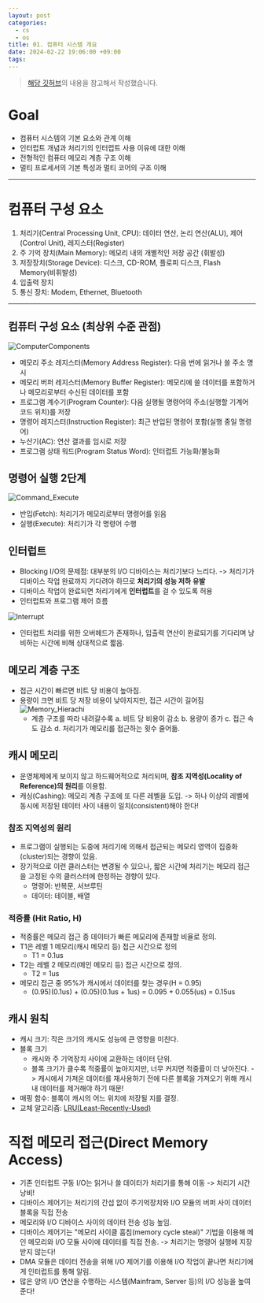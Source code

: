 ```yaml
---
layout: post
categories:
  - cs
  - os
title: 01. 컴퓨터 시스템 개요
date: 2024-02-22 19:06:00 +09:00
tags:
---
```

>[해당 깃허브](https://github.com/GimunLee/tech-refrigerator/blob/master/Operating%20System/Lecture%20Note/01%EC%9E%A5.%20%EC%BB%B4%ED%93%A8%ED%84%B0%20%EC%8B%9C%EC%8A%A4%ED%85%9C%20%EA%B0%9C%EC%9A%94.md)의 내용을 참고해서 작성했습니다.
# Goal
- 컴퓨터 시스템의 기본 요소와 관계 이해
- 인터럽트 개념과 처리기의 인터럽트 사용 이유에 대한 이해
- 전형적인 컴퓨터 메모리 계층 구조 이해
- 멀티 프로세서의 기본 특성과 멀티 코어의 구조 이해

---

# 컴퓨터 구성 요소
1. 처리기(Central Processing Unit, CPU): 데이터 연산, 논리 연산(ALU), 제어(Control Unit), 레지스터(Register)
2. 주 기억 장치(Main Memory): 메모리 내의 개별적인 저장 공간 (휘발성)
3. 저장장치(Storage Device): 디스크, CD-ROM, 플로피 디스크, Flash Memory(비휘발성)
4. 입출력 장치
5. 통신 장치: Modem, Ethernet, Bluetooth

---

## 컴퓨터 구성 요소 (최상위 수준 관점)

![ComputerComponents](/public/img/outlineofcs_computer_componant.png)

- 메모리 주소 레지스터(Memory Address Register): 다음 번에 읽거나 쓸 주소 명시
- 메모리 버퍼 레지스터(Memory Buffer Register): 메모리에 쓸 데이터를 포함하거나 메모리로부터 수신된 데이터를 포함
- 프로그램 계수기(Program Counter): 다음 실행될 명령어의 주소(실행할 기계어 코드 위치)를 저장
- 명령어 레지스터(Instruction Register): 최근 반입된 명령어 포함(실행 중일 명령어)
- 누산기(AC): 연산 결과를 임시로 저장
- 프로그램 상태 워드(Program Status Word): 인터럽트 가능화/불능화

## 명령어 실행 2단계

![Command_Execute](/public/img/outlineofcs_cmd2.png)

- 반입(Fetch): 처리기가 메모리로부터 명령어를 읽음
- 실행(Execute): 처리기가 각 명령어 수행

## 인터럽트
- Blocking I/O의 문제점: 대부분의 I/O 디바이스는 처리기보다 느리다.
  -> 처리기가 디바이스 작업 완료까지 기다려야 하므로 **처리기의 성능 저하 유발**
- 디바이스 작업이 완료되면 처리기에게 **인터럽트**를 걸 수 있도록 허용
- 인터럽트와 프로그램 제어 흐름

![Interrupt](/public/img/outlineofcs_interupt.png)

- 인터럽트 처리를 위한 오버헤드가 존재하나, 입출력 연산이 완료되기를 기다리며 낭비하는 시간에 비해 상대적으로 짧음.

## 메모리 계층 구조
- 접근 시간이 빠르면 비트 당 비용이 높아짐.
- 용량이 크면 비트 당 저장 비용이 낮아지지만, 접근 시간이 길어짐
	![Memory_Hierachi](/public/img/outlineofcs_memory_hierachi.png)
	- 계층 구조를 따라 내려갈수록
		a. 비트 당 비용이 감소
		b. 용량이 증가
		c. 접근 속도 감소
		d. 처리기가 메모리를 접근하는 횟수 줄어듦.

## 캐시 메모리
- 운영체제에게 보이지 않고 하드웨어적으로 처리되며, **참조 지역성(Locality of Reference)의 원리**를 이용함.
- 캐싱(Cashing): 메모리 계층 구조에 또 다른 레벨을 도입.
  -> 하나 이상의 레벨에 동시에 저장된 데이터 사이 내용이 일치(consistent)해야 한다!

### 참조 지역성의 원리
- 프로그램이 실행되는 도중에 처리기에 의해서 접근되는 메모리 영역이 집중화(cluster)되는 경향이 있음.
- 장기적으로 이런 클러스터는 변경될 수 있으나, 짧은 시간에 처리기는 메모리 접근을 고정된 수의 클러스터에 한정하는 경향이 있다.
	- 명령어: 반복문, 서브루틴
	- 데이터: 테이블, 배열

### 적중률 (Hit Ratio, H)
- 적중률은 메모리 접근 중 데이터가 빠른 메모리에 존재할 비율로 정의.
- T1은 레벨 1 메모리(캐시 메모리 등) 접근 시간으로 정의
	- T1 = 0.1us
- T2는 레벨 2 메모리(메인 메모리 등) 접근 시간으로 정의.
	- T2 = 1us
- 메모리 접근 중 95%가 캐시에서 데이터를 찾는 경우(H = 0.95)
	- (0.95)(0.1us) + (0.05)(0.1us + 1us) = 0.095 + 0.055(us) = 0.15us

## 캐시 원칙
- 캐시 크기: 작은 크기의 캐시도 성능에 큰 영향을 미친다.
- 블록 크기
	- 캐시와 주 기억장치 사이에 교환하는 데이터 단위.
	- 블록 크기가 클수록 적중률이 높아지지만, 너무 커지면 적중률이 더 낮아진다.
	  -> 캐시에서 가져온 데이터를 재사용하기 전에 다른 블록을 가져오기 위해 캐시 내 데이터를 제거해야 하기 때문!
- 매핑 함수: 블록이 캐시의 어느 위치에 저장될 지를 결정.
- 교체 알고리즘: [LRU(Least-Recently-Used)](/algorithm/_posts/2024-02-21-lrucache)

# 직접 메모리 접근(Direct Memory Access)
- 기존 인터럽트 구동 I/O는 읽거나 쓸 데이터가 처리기를 통해 이동
  -> 처리기 시간 낭비!
- 디바이스 제어기는 처리기의 간섭 없이 주기억장치와 I/O 모듈의 버퍼 사이 데이터 블록을 직접 전송
- 메모리와 I/O 디바이스 사이의 데이터 전송 성능 높임.
- 디바이스 제어기는 "메모리 사이클 훔침(memory cycle steal)" 기법을 이용해 메인 메모리와 I/O 모듈 사이에 데이터를 직접 전송.
  -> 처리기는 명령어 실행에 지장 받지 않는다!
- DMA 모듈은 데이터 전송을 위해 I/O 제어기를 이용해 I/O 작업이 끝나면 처리기에게 인터럽트를 통해 알림.
- 많은 양의 I/O 연산을 수행하는 시스템(Mainfram, Server 등)의 I/O 성능을 높여준다!
